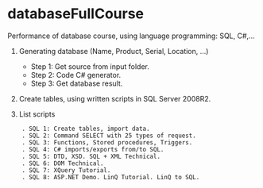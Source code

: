 # databaseFullCourse
Performance of database course, using language programming: SQL, C#,...

1. Generating database (Name, Product, Serial, Location, ...)
	- Step 1: Get source from input folder.
	- Step 2: Code C# generator.
	- Step 3: Get database result.

2. Create tables, using written scripts in SQL Server 2008R2.

3. List scripts
```
	. SQL 1: Create tables, import data.
	. SQL 2: Command SELECT with 25 types of request.
	. SQL 3: Functions, Stored procedures, Triggers.
	. SQL 4: C# imports/exports from/to SQL.
	. SQL 5: DTD, XSD. SQL + XML Technical.
	. SQL 6: DOM Technical.
	. SQL 7: XQuery Tutorial.
	. SQL 8: ASP.NET Demo. LinQ Tutorial. LinQ to SQL.
```